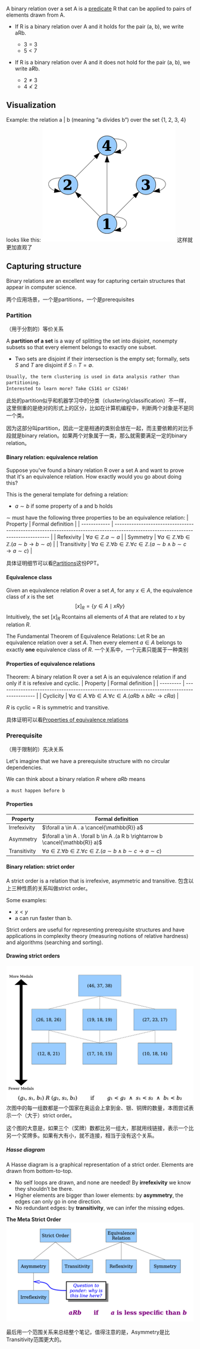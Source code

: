 
A binary relation over a set A is a [predicate](../../../../1.%20Philosophy/Logic/Systems%20of%20logic/Formal%20Logic/Classical%20Logic/First-order%20logic/Predicate.md) R that can be applied to pairs of elements drawn from A.

- If R is a binary relation over A and it holds for the pair (a, b), we write aRb.
	- $3=3$
	- $5<7$

- If R is a binary relation over A and it does not hold for the pair (a, b), we write aR̸b.
	- $2 \ne 3$
	- $4 \nless 2$

## Visualization

Example: the relation a | b (meaning “a divides b”) over the set {1, 2, 3, 4} looks like this:
![Visualizing relations](../../../../Attachments/2.%20Mathematics/4.%20Discrete%20mathematics/Order%20theory/Key%20concepts/Binary%20relation/IMG-20240212100314918.png)
这样就更加直观了

## Capturing structure

Binary relations are an excellent way for capturing certain structures that appear in computer science.

两个应用场景，一个是partitions，一个是prerequisites

### Partition
（用于分割的）等价关系

A **partition of a set** is a way of splitting the set into disjoint, nonempty subsets so that every element belongs to exactly one subset.
- Two sets are disjoint if their intersection is the empty set; formally, sets $S$ and $T$ are disjoint if $S\cap T = \emptyset$.

```
Usually, the term clustering is used in data analysis rather than partitioning.
Interested to learn more? Take CS161 or CS246!
```
此处的partition似乎和机器学习中的分类（clustering/classification）不一样，这里侧重的是绝对的形式上的区分，比如在计算机编程中，判断两个对象是不是同一个类。

因为这部分叫partition，因此一定是相通的类别会放在一起，而主要依赖的对比手段就是binary relation。如果两个对象属于一类，那么就需要满足一定的binary relation。

#### Binary relation: equivalence relation

Suppose you've found a binary relation R over a set A and want to prove that it's an equivalence relation.
How exactly would you go about doing this?

This is the general template for defning a relation:
- $a \sim b$ if some property of a and b holds

$\sim$ must have the following three properties to be an equivalence relation:
| Property     | Formal definition                                                                                                                 |
| ------------ | --------------------------------------------------------------------------------------------------------------------------------- |
| Refexivity   | $∀a ∈ ℤ. a \sim a$                                                                                                                |
| Symmetry     | $\forall a \in \mathbb{Z} . \forall b \in \mathbb{Z} .(a \sim b \rightarrow b \sim a)$                                            |
| Transitivity | $\forall a \in \mathbb{Z} . \forall b \in \mathbb{Z} . \forall c \in \mathbb{Z} .(a \sim b \wedge b \sim c \rightarrow a \sim c)$ | 

具体证明细节可以看[Partitions](../../../../Attachments/2.%20Mathematics/4.%20Discrete%20mathematics/Order%20theory/Key%20concepts/Binary%20relation/IMG-20240212100314895.pdf)这份PPT。

#### Equivalence class

Given an equivalence relation $R$ over a set $A$, for any $x \in A$, the equivalence class of $x$ is the set
$$[x]_{R}=\{y \in A \mid x R y\}$$
Intuitively, the set $[x]_{R}$ Rcontains all elements of $A$ that are related to $x$ by relation $R$.

The Fundamental Theorem of Equivalence Relations: Let R be an equivalence relation over a set $A$. Then every element $a \in A$ belongs to exactly **one** equivalence class of $R$.
一个关系中，一个元素只能属于一种类别

#### Properties of equivalence relations

Theorem: A binary relation R over a set A is an equivalence relation if and only if it is refexive and cyclic.
| Property  | Formal definition                                                                             |
| --------- | --------------------------------------------------------------------------------------------- |
| Cyclicity | $\forall a \in A . \forall b \in A . \forall c \in A .(a R b \wedge b R c \rightarrow c R a)$ | 

$R$ is cyclic = R is symmetric and transitive.

具体证明可以看[Properties of equivalence relations](../../../../Attachments/2.%20Mathematics/4.%20Discrete%20mathematics/Order%20theory/Key%20concepts/Binary%20relation/IMG-20240212100314911.pdf)

### Prerequisite
（用于限制的）先决关系

Let's imagine that we have a prerequisite structure with no circular dependencies.

We can think about a binary relation $R$ where $aRb$ means
```
a must happen before b
```

#### Properties

| Property     | Formal definition                                                                                                                 |
| ------------ | --------------------------------------------------------------------------------------------------------------------------------- |
| Irrefexivity | $\forall a \in A . a \cancel{\mathbb{R}} a$                                                                                       |
| Asymmetry    | $\forall a \in A . \forall b \in A .(a R b \rightarrow b \cancel{\mathbb{R}} a)$                                                  | 
| Transitivity | $\forall a \in \mathbb{Z} . \forall b \in \mathbb{Z} . \forall c \in \mathbb{Z} .(a \sim b \wedge b \sim c \rightarrow a \sim c)$ |

#### Binary relation: strict order

A strict order is a relation that is irrefexive, asymmetric and transitive.
包含以上三种性质的关系叫做strict order。

Some examples:
- $x < y$
- a can run faster than b.

Strict orders are useful for representing prerequisite structures and have applications in complexity theory (measuring notions of relative hardness) and algorithms (searching and sorting).

#### Drawing strict orders

![600](../../../../Attachments/2.%20Mathematics/4.%20Discrete%20mathematics/Order%20theory/Key%20concepts/Binary%20relation/IMG-20240212100314929.png)
次图中的每一组数都是一个国家在奥运会上拿到金、银、铜牌的数量，本图尝试表示一个（大于）strict order。

这个图的大意是，如果三个（奖牌）数都比另一组大，那就用线链接，表示一个比另一个奖牌多。如果有大有小，就不连接，相当于没有这个关系。

##### Hasse diagram

A Hasse diagram is a graphical representation of a strict order.
Elements are drawn from bottom-to-top.

- No self loops are drawn, and none are needed! By **irrefexivity** we know they shouldn’t be there.
- Higher elements are bigger than lower elements: by **asymmetry**, the edges can only go in one direction.
- No redundant edges: by **transitivity**, we can infer the missing edges.

**The Meta Strict Order**
![The meta strict order](../../../../Attachments/2.%20Mathematics/4.%20Discrete%20mathematics/Order%20theory/Key%20concepts/Binary%20relation/IMG-20240212100314935.png)

最后用一个范围关系来总结整个笔记，值得注意的是，Asymmetry是比Transitivity范围更大的。